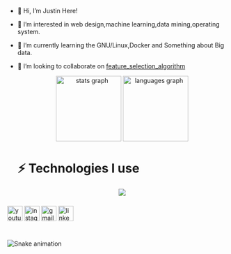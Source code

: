 - 👋 Hi, I’m Justin Here!

- 👀 I’m interested in web design,machine learning,data mining,operating system.
  
- 🌱 I’m currently learning the GNU/Linux,Docker and Something about Big data.

- 💞️ I’m looking to collaborate on [feature_selection_algorithm](https://github.com/Justin-12138/feature_selection_algorithm)

  

  <div align="center">
    <img src="https://github-readme-stats.vercel.app/api?username=Justin-12138&hide_title=false&hide_rank=false&show_icons=true&include_all_commits=true&count_private=true&disable_animations=false&theme=dracula&locale=en&hide_border=false" height="150" alt="stats graph"  />
    <img src="https://github-readme-stats.vercel.app/api/top-langs?username=Justin-12138&locale=en&hide_title=false&layout=compact&card_width=320&langs_count=5&theme=dracula&hide_border=false" height="150" alt="languages graph"  />
  </div>

  # ⚡ Technologies I use 

  <p align="center">
    <a href="https://skillicons.dev">
      <img src="https://skillicons.dev/icons?i=linux,md,vim,bash,git,cpp,py,pytorch,js,html,css,flask,r,kubernetes,docker,vscode,mysql,nginx" />
    </a>
  </p>

###

<div align="left">
    <a href="https://www.youtube.com/@user-mn6by9xi2e/featured"><img src="https://img.shields.io/static/v1?message=Youtube&logo=youtube&label=&color=FF0000&logoColor=white&labelColor=&style=for-the-badge" height="35" alt="youtube logo"  /></a>
  <a href="https://www.instagram.com/justinliu303/?next=%2F"><img src="https://img.shields.io/static/v1?message=Instagram&logo=instagram&label=&color=E4405F&logoColor=white&labelColor=&style=for-the-badge" height="35" alt="instagram logo"  /></a>
  <a href="www.baidu.com"><img src="https://img.shields.io/static/v1?message=Gmail&logo=gmail&label=&color=D14836&logoColor=white&labelColor=&style=for-the-badge" height="35" alt="gmail logo"  /></a>
  <a href="https://www.linkedin.com/in/justin-liu-a2877928a/"><img src="https://img.shields.io/static/v1?message=LinkedIn&logo=linkedin&label=&color=0077B5&logoColor=white&labelColor=&style=for-the-badge" height="35" alt="linkedin logo"  /></a>
</div>

###

<br clear="both">

<img src="https://raw.githubusercontent.com/maurodesouza/maurodesouza/output/snake.svg" alt="Snake animation" />

###
